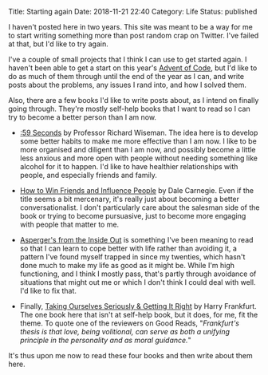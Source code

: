 Title: Starting again
Date: 2018-11-21 22:40
Category: Life
Status: published

I haven't posted here in two years. This site was meant to be a way for me to start writing something more than post random crap on Twitter. I've failed at that, but I'd like to try again.

I've a couple of small projects that I think I can use to get started again.  I haven't been able to get a start on this year's [Advent of Code](https://adventofcode.com/), but I'd like to do as much of them through until the end of the year as I can, and write posts about the problems, any issues I rand into, and how I solved them.

Also, there are a few books I'd like to write posts about, as I intend on finally going through. They're mostly self-help books that I want to read so I can try to become a better person than I am now.

* [:59 Seconds](https://www.goodreads.com/book/show/6340948-59-seconds) by Professor Richard Wiseman. The idea here is to develop some better habits to make me more effective than I am now. I like to be more organised and diligent than I am now, and possibly become a little less anxious and more open with people without needing something like alcohol for it to happen. I'd like to have healthier relationships with people, and especially friends and family.

* [How to Win Friends and Influence People](https://www.goodreads.com/book/show/4865.How_to_Win_Friends_and_Influence_People) by Dale Carnegie. Even if the title seems a bit mercenary, it's really just about becoming a better conversationalist. I don't particularly care about the salesman side of the book or trying to become pursuasive, just to become more engaging with people that matter to me.

* [Asperger's from the Inside Out](https://www.goodreads.com/book/show/1518450.Asperger_s_From_the_Inside_Out) is something I've been meaning to read so that I can learn to cope better with life rather than avoiding it, a pattern I've found myself trapped in since my twenties, which hasn't done much to make my life as good as it might be. While I'm high functioning, and I think I mostly pass, that's partly through avoidance of situations that might out me or which I don't think I could deal with well. I'd like to fix that.

* Finally, [Taking Ourselves Seriously & Getting It Right](https://www.goodreads.com/book/show/3497.Taking_Ourselves_Seriously_and_Getting_It_Right) by Harry Frankfurt. The one book here that isn't at self-help book, but it does, for me, fit the theme. To quote one of the reviewers on Good Reads, "<cite>Frankfurt's thesis is that love, being volitional, can serve as both a unifying principle in the personality and as moral guidance.</cite>"

It's thus upon me now to read these four books and then write about them here.
